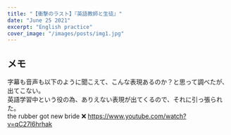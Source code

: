 ```yaml
---
title: "【衝撃のラスト】『英語教師と生徒』"
date: "June 25 2021"
excerpt: "English practice"
cover_image: "/images/posts/img1.jpg"
---
```


## メモ

字幕も音声も以下のように聞こえて、こんな表現あるのか？と思って調べたが、出てこない。<br>
英語学習中という役の為、ありえない表現が出てくるので、それに引っ張られた。  
the rubber got new bride ❌
https://www.youtube.com/watch?v=qC27l6hrhak
